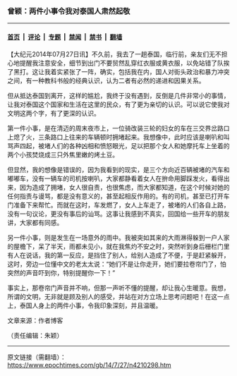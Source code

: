 ### 曾颖：两件小事令我对泰国人肃然起敬

---

#### [首页](../../../..?n4210298) &nbsp;|&nbsp; [评论](../../../../../epoch-comment?n4210298) &nbsp;|&nbsp; [专题](../../../../../epoch-special?n4210298) &nbsp;|&nbsp; [禁闻](../../../../../epoch-news?n4210298) &nbsp;|&nbsp; [禁书](../../../../../books?n4210298) &nbsp;|&nbsp; [翻墙](https://github.com/gfw-breaker/nogfw/blob/master/README.md?n4210298)


<div class="post_content" id="artbody" itemprop="articleBody">
 <!-- article content begin -->
 <p>
  【大纪元2014年07月27日讯】不久前，我去了一趟泰国，临行前，亲友们无不担心地提醒我注意安全，细节到出门不要贸然乱穿红衣服或黄衣服，以免站错了队挨了黑打。这让我着实紧张了一阵，确实，包括我在内，国人对街头政治和暴力冲突之间，有一种教科书般的经典认识，认为二者有必然的递进和因果关系。
 </p>
 <p>
  但从抵达泰国到离开，这样的尴尬，我终于没有遇到，反倒是几件非常小的事情，让我对泰国这个国家和生活在这里的民众，有了更为亲切的认识。可以说它使我对文明这两个字，有了更深的认识。
 </p>
 <p>
  第一件小事，是在清迈的周末夜市上，一位骑改装三轮的妇女的车在三交界岔路口上熄了火，三条路口上往来的车辆顿时拥堵起来。我想像中，此时应该是喇叭和叫骂声四起，被堵人们的各种凶相和愤怒眼光，足以把那个女人和她摩托车上坐着的两个小孩焚烧成三只外焦里嫩的烤土豆。
 </p>
 <p>
  但显然，我的想像是错误的，因为我看到的现实，是三个方向近百辆被堵的汽车和嘟嘟车，没有一辆车的司机按喇叭，大家都静看着女人在拚命用脚踩发火，看得出来，因为造成了拥堵，女人很自责，也很焦虑，而大家都知道，在这个时候对她的任何指责与谩骂，都是没有意义的，甚至起相反作用的。有的司机，甚至已打开车门准备下来帮忙。而就在这时，车发燃了，女人上车走了，被堵的人们各自上路，没有一句议论，更没有事后的讪骂。这事让我感到不真实，回国给一些开车的朋友讲，大家都有同感。
 </p>
 <p>
  另一件小事，则是发生在一场意外的雨中。我被突如其来的大雨淋得躲到一户人家的屋檐下，呆了半天，雨都未见小，就在我焦灼不安之时，突然听到身后栅栏门里有人在说话，我的第一反应，是挡住了别人，给别人造成了不便，于是赶紧躲开，这时，旁边一位懂中文的老太太说：“她们不是让你走开，她们要拉卷帘门了，怕突然的声音吓到你，特别提醒你一下！”
 </p>
 <p>
  事实上，那卷帘门声音并不响，但那一声听不懂的提醒，却让我心生暖意。我想，所谓的文明，无非就是顾及别人的感受，并站在对方立场上思考问题吧！在这一点上，泰国人身上的两件小事，令我印象深刻，并且温暖。
 </p>
 <p>
  文章来源：作者博客
 </p>
 <p>
  （责任编辑：朱颖）
 </p>
 <!-- article content end -->
 <div id="below_article_ad">
 </div>
</div>


---

原文链接（需翻墙）：https://www.epochtimes.com/gb/14/7/27/n4210298.htm